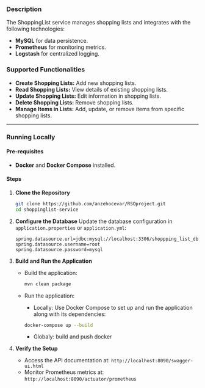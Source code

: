 ### Description
The ShoppingList service manages shopping lists and integrates with the following technologies:
- **MySQL** for data persistence.
- **Prometheus** for monitoring metrics.
- **Logstash** for centralized logging.

### Supported Functionalities
- **Create Shopping Lists:** Add new shopping lists.
- **Read Shopping Lists:** View details of existing shopping lists.
- **Update Shopping Lists:** Edit information in shopping lists.
- **Delete Shopping Lists:** Remove shopping lists.
- **Manage Items in Lists:** Add, update, or remove items from specific shopping lists.

---

### Running Locally

#### Pre-requisites
- **Docker** and **Docker Compose** installed.

#### Steps

1. **Clone the Repository**
    ```bash
    git clone https://github.com/anzehocevar/RSOproject.git
    cd shoppinglist-service
    ```


2. **Configure the Database**
   Update the database configuration in `application.properties` or `application.yml`:
   ```properties
   spring.datasource.url=jdbc:mysql://localhost:3306/shoppping_list_db
   spring.datasource.username=root
   spring.datasource.password=mysql
   ```

3. **Build and Run the Application**
   - Build the application:
     ```bash
     mvn clean package
     ```
   - Run the application:
     - Locally: Use Docker Compose to set up and run the application along with its dependencies:
     ```bash
     docker-compose up --build
     ```

     - Globaly: build and push docker


4. **Verify the Setup**
   - Access the API documentation at: `http://localhost:8090/swagger-ui.html`
   - Monitor Prometheus metrics at: `http://localhost:8090/actuator/prometheus`
